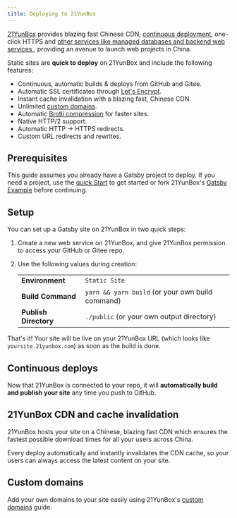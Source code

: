 ```yaml
---
title: Deploying to 21YunBox
---
```


[21YunBox](https://www.21yunbox.com) provides blazing fast Chinese CDN, [continuous deployment](/docs/glossary/continuous-deployment), one-click HTTPS and [other services like managed databases and backend web services ](https://www.21yunbox.com/docs/v2/index.html), providing an avenue to launch web projects in China.

Static sites are **quick to deploy** on 21YunBox and include the following features:

- Continuous, automatic builds & deploys from GitHub and Gitee.
- Automatic SSL certificates through [Let's Encrypt](https://letsencrypt.org).
- Instant cache invalidation with a blazing fast, Chinese CDN.
- Unlimited [custom domains](https://www.21yunbox.com/docs/v2/custom-domains.html).
- Automatic [Brotli compression](https://en.wikipedia.org/wiki/Brotli) for faster sites.
- Native HTTP/2 support.
- Automatic HTTP → HTTPS redirects.
- Custom URL redirects and rewrites.

## Prerequisites

This guide assumes you already have a Gatsby project to deploy. If you need a project, use the [quick Start](/docs/quick-start) to get started or fork 21YunBox's [Gatsby Example](https://github.com/tobyglei/gatsby) before continuing.

## Setup

You can set up a Gatsby site on 21YunBox in two quick steps:

1. Create a new web service on 21YunBox, and give 21YunBox permission to access your GitHub or Gitee repo.
2. Use the following values during creation:

   |                       |                                                  |
   | --------------------- | ------------------------------------------------ |
   | **Environment**       | `Static Site`                                    |
   | **Build Command**     | `yarn && yarn build` (or your own build command) |
   | **Publish Directory** | `./public` (or your own output directory)        |

That's it! Your site will be live on your 21YunBox URL (which looks like `yoursite.21yunbox.com`) as soon as the build is done.

## Continuous deploys

Now that 21YunBox is connected to your repo, it will **automatically build and publish your site** any time you push to GitHub.

## 21YunBox CDN and cache invalidation

21YunBox hosts your site on a Chinese, blazing fast CDN which ensures the fastest possible download times for all your users across China.

Every deploy automatically and instantly invalidates the CDN cache, so your users can always access the latest content on your site.

## Custom domains

Add your own domains to your site easily using 21YunBox's [custom domains](https://www.21yunbox.com/docs/v2/custom-domains.html) guide.
